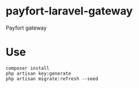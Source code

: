 # payfort-laravel-gateway
 Payfort gateway
 
 # Use
 
    composer install
    php artisan key:generate
    php artisan migrate:refresh --seed
